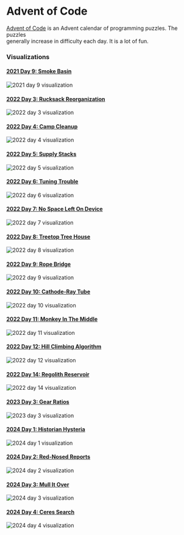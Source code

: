 # Advent of Code

[Advent of Code](https://adventofcode.com) is an Advent calendar of programming puzzles. The puzzles  
generally increase in difficulty each day. It is a lot of fun.  

### Visualizations

#### [2021 Day 9: Smoke Basin](aoc2021/09-smoke-basin)
![2021 day 9 visualization](aoc2021/09-smoke-basin/out.gif)

#### [2022 Day 3: Rucksack Reorganization](aoc2022/03-rucksack-reorganization)
![2022 day 3 visualization](aoc2022/03-rucksack-reorganization/out.gif)  

#### [2022 Day 4: Camp Cleanup](aoc2022/04-camp-cleanup)
![2022 day 4 visualization](aoc2022/04-camp-cleanup/out.gif)

#### [2022 Day 5: Supply Stacks](aoc2022/05-supply-stacks)
![2022 day 5 visualization](aoc2022/05-supply-stacks/out.gif)

#### [2022 Day 6: Tuning Trouble](aoc2022/06-tuning-trouble)
![2022 day 6 visualization](aoc2022/06-tuning-trouble/out.gif)

#### [2022 Day 7: No Space Left On Device](aoc2022/07-no-space-left-on-device)
![2022 day 7 visualization](aoc2022/07-no-space-left-on-device/out.gif)

#### [2022 Day 8: Treetop Tree House](aoc2022/08-treetop-tree-house)
![2022 day 8 visualization](aoc2022/08-treetop-tree-house/out.gif)

#### [2022 Day 9: Rope Bridge](aoc2022/09-rope-bridge)
![2022 day 9 visualization](aoc2022/09-rope-bridge/out.gif)

#### [2022 Day 10: Cathode-Ray Tube](aoc2022/10-cathode-ray-tube)
![2022 day 10 visualization](aoc2022/10-cathode-ray-tube/out.gif)

#### [2022 Day 11: Monkey In The Middle](aoc2022/11-monkey-in-the-middle)
![2022 day 11 visualization](aoc2022/11-monkey-in-the-middle/out.gif)

#### [2022 Day 12: Hill Climbing Algorithm](aoc2022/12-hill-climbing-algorithm)
![2022 day 12 visualization](aoc2022/12-hill-climbing-algorithm/out.gif)

#### [2022 Day 14: Regolith Reservoir](aoc2022/14-regolith-reservoir)
![2022 day 14 visualization](aoc2022/14-regolith-reservoir/out.gif)

#### [2023 Day 3: Gear Ratios](aoc2023/03-gear-ratios)
![2023 day 3 visualization](aoc2023/03-gear-ratios/out.gif)

#### [2024 Day 1: Historian Hysteria](aoc2024/01-historian-hysteria)
![2024 day 1 visualization](aoc2024/01-historian-hysteria/out.gif)

#### [2024 Day 2: Red-Nosed Reports](aoc2024/02-red-nosed-reports)
![2024 day 2 visualization](aoc2024/02-red-nosed-reports/out.gif)

#### [2024 Day 3: Mull It Over](aoc2024/03-mull-it-over)
![2024 day 3 visualization](aoc2024/03-mull-it-over/out.gif)

#### [2024 Day 4: Ceres Search](aoc2024/04-ceres-search)
![2024 day 4 visualization](aoc2024/04-ceres-search/out.gif)
